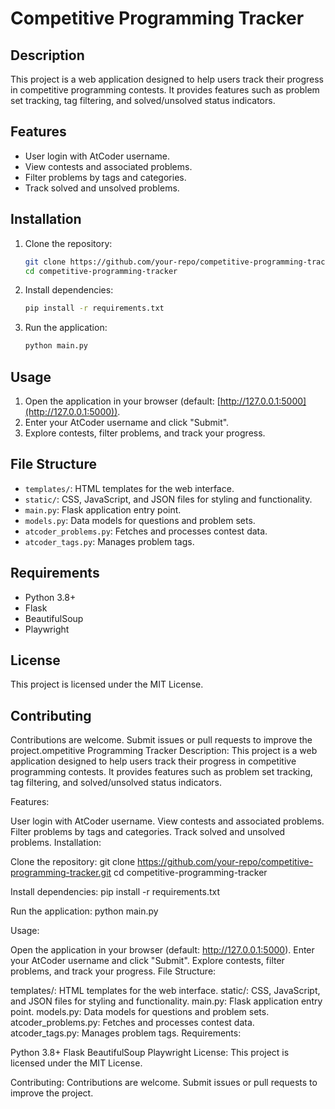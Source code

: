 # Competitive Programming Tracker

## Description
This project is a web application designed to help users track their progress in competitive programming contests. It provides features such as problem set tracking, tag filtering, and solved/unsolved status indicators.

## Features
- User login with AtCoder username.
- View contests and associated problems.
- Filter problems by tags and categories.
- Track solved and unsolved problems.

## Installation
1. Clone the repository:
    ```bash
    git clone https://github.com/your-repo/competitive-programming-tracker.git
    cd competitive-programming-tracker
    ```

2. Install dependencies:
    ```bash
    pip install -r requirements.txt
    ```

3. Run the application:
    ```bash
    python main.py
    ```

## Usage
1. Open the application in your browser (default: [http://127.0.0.1:5000](http://127.0.0.1:5000)).
2. Enter your AtCoder username and click "Submit".
3. Explore contests, filter problems, and track your progress.

## File Structure
- `templates/`: HTML templates for the web interface.
- `static/`: CSS, JavaScript, and JSON files for styling and functionality.
- `main.py`: Flask application entry point.
- `models.py`: Data models for questions and problem sets.
- `atcoder_problems.py`: Fetches and processes contest data.
- `atcoder_tags.py`: Manages problem tags.

## Requirements
- Python 3.8+
- Flask
- BeautifulSoup
- Playwright

## License
This project is licensed under the MIT License.

## Contributing
Contributions are welcome. Submit issues or pull requests to improve the project.ompetitive Programming Tracker
Description:
This project is a web application designed to help users track their progress in competitive programming contests. It provides features such as problem set tracking, tag filtering, and solved/unsolved status indicators.

Features:

User login with AtCoder username.
View contests and associated problems.
Filter problems by tags and categories.
Track solved and unsolved problems.
Installation:

Clone the repository:
git clone https://github.com/your-repo/competitive-programming-tracker.git
cd competitive-programming-tracker

Install dependencies:
pip install -r requirements.txt

Run the application:
python main.py

Usage:

Open the application in your browser (default: http://127.0.0.1:5000).
Enter your AtCoder username and click "Submit".
Explore contests, filter problems, and track your progress.
File Structure:

templates/: HTML templates for the web interface.
static/: CSS, JavaScript, and JSON files for styling and functionality.
main.py: Flask application entry point.
models.py: Data models for questions and problem sets.
atcoder_problems.py: Fetches and processes contest data.
atcoder_tags.py: Manages problem tags.
Requirements:

Python 3.8+
Flask
BeautifulSoup
Playwright
License:
This project is licensed under the MIT License.

Contributing:
Contributions are welcome. Submit issues or pull requests to improve the project.